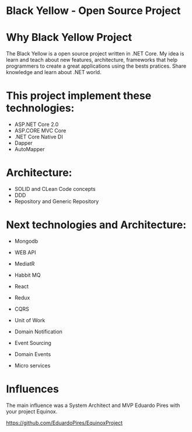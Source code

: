 # Black Yellow - Open Source Project


# Why Black Yellow Project


The Black Yellow is a open source project written in .NET Core. My idea is learn and teach about new features, architecture, frameworks that help programmers to create a great applications using the bests pratices. Share knowledge and learn about .NET world.


# This project implement these technologies:

- ASP.NET Core 2.0
- ASP.CORE MVC Core
- .NET Core Native DI
- Dapper
- AutoMapper

# Architecture:

- SOLID and CLean Code concepts
- DDD
- Repository and Generic Repository

# Next technologies and Architecture:

- Mongodb
- WEB API
- MediatR
- Habbit MQ
- React
- Redux

- CQRS
- Unit of Work
- Domain Notification
- Event Sourcing
- Domain Events
- Micro services


# Influences

The main influence was a System Architect and MVP Eduardo Pires with your project Equinox.

https://github.com/EduardoPires/EquinoxProject

